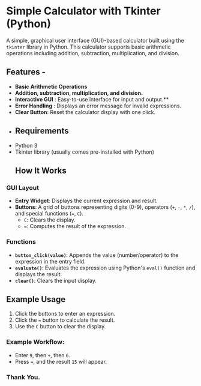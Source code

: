 # Simple Calculator with Tkinter (Python) 
A simple, graphical user interface (GUI)-based calculator built using the `tkinter` library in Python. 
This calculator supports basic arithmetic operations including addition, subtraction, multiplication, and division. 
## Features - 
- **Basic Arithmetic Operations**
- **Addition, subtraction, multiplication, and division.**
- **Interactive GUI** : Easy-to-use interface for input and output.**
- **Error Handling** : Displays an error message for invalid expressions.
- **Clear Button**: Reset the calculator display with one click. 
- ## Requirements 
- Python 3 
- Tkinter library (usually comes pre-installed with Python) 
	## How It Works

### GUI Layout

-   **Entry Widget**: Displays the current expression and result.
-   **Buttons**: A grid of buttons representing digits (0-9), operators (`+`, `-`, `*`, `/`), and special functions (`=`, `C`).
    -   `C`: Clears the display.
    -   `=`: Computes the result of the expression.

### Functions

-   **`button_click(value)`**: Appends the value (number/operator) to the expression in the entry field.
-   **`evaluate()`**: Evaluates the expression using Python's `eval()` function and displays the result.
-   **`clear()`**: Clears the input display.

## Example Usage

1.  Click the buttons to enter an expression.
2.  Click the `=` button to calculate the result.
3.  Use the `C` button to clear the display.

### Example Workflow:

-   Enter `9`, then `+`, then `6`.
-   Press `=`, and the result `15` will appear. 

### Thank You.
